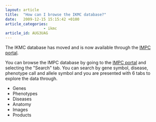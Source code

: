 ```yaml
---
layout: article
title:  "How can I browse the IKMC database?"
date:   2009-12-15 15:15:42 +0100
article_categories:
                 - ikmc
article_id: AUG3UAG
---
```


The IKMC database has moved and is now available through the [IMPC portal][link-impc-portal].

You can browse the IMPC database by going to the [IMPC portal][link-impc-portal] and selecting the "Search" tab.
You can search by gene symbol, disease, phenotype call and allele symbol and you are presented with 6 tabs to explore the data through.

* Genes
* Phenotypes
* Diseases
* Anatomy
* Images
* Products

[link-impc-portal]: https://www.mousephenotype.org/data/search